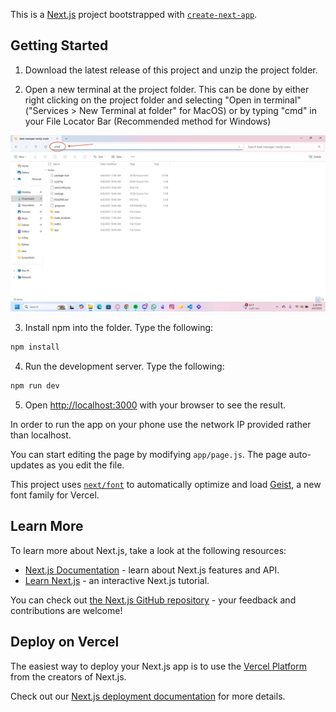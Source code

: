 This is a [Next.js](https://nextjs.org) project bootstrapped with [`create-next-app`](https://nextjs.org/docs/app/api-reference/cli/create-next-app).

## Getting Started

1. Download the latest release of this project and unzip the project folder.

2. Open a new terminal at the project folder. This can be done by either right clicking on the project folder and selecting "Open in terminal"("Services > New Terminal at folder" for MacOS) or by typing "cmd" in your File Locator Bar (Recommended method for Windows)

![Example Image](https://raw.githubusercontent.com/AllStar-Nate/task-manager-nextjs/main/public/Media/Example.jpeg)

3. Install npm into the folder. Type the following:

```bash
npm install
```

4. Run the development server. Type the following:

```bash
npm run dev
```

5. Open [http://localhost:3000](http://localhost:3000) with your browser to see the result.

In order to run the app on your phone use the network IP provided rather than localhost.

You can start editing the page by modifying `app/page.js`. The page auto-updates as you edit the file.

This project uses [`next/font`](https://nextjs.org/docs/app/building-your-application/optimizing/fonts) to automatically optimize and load [Geist](https://vercel.com/font), a new font family for Vercel.

## Learn More

To learn more about Next.js, take a look at the following resources:

- [Next.js Documentation](https://nextjs.org/docs) - learn about Next.js features and API.
- [Learn Next.js](https://nextjs.org/learn) - an interactive Next.js tutorial.

You can check out [the Next.js GitHub repository](https://github.com/vercel/next.js) - your feedback and contributions are welcome!

## Deploy on Vercel

The easiest way to deploy your Next.js app is to use the [Vercel Platform](https://vercel.com/new?utm_medium=default-template&filter=next.js&utm_source=create-next-app&utm_campaign=create-next-app-readme) from the creators of Next.js.

Check out our [Next.js deployment documentation](https://nextjs.org/docs/app/building-your-application/deploying) for more details.
